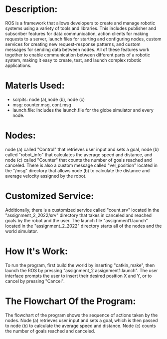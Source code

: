 # Description:
ROS is a framework that allows developers to create and manage robotic systems using a variety of tools and libraries. 
This includes publisher and subscriber features for data communication, action clients for making requests to a server, launch files for starting and configuring nodes, custom services for creating new request-response patterns, and custom messages for sending data between nodes. All of these features work together to enable communication between different parts of a robotic system, making it easy to create, test, and launch complex robotic applications.

# Materls Used:
- scrpits: node (a),node (b), node (c)
- msg: counter.msg, cont.msg
- launch.file: Includes the launch.file for the globe simulator and every node.

# Nodes:
node (a) called "Control" that retrieves user input and sets a goal, node (b) called "robot_info" that calculates the average speed and distance, and node (c) called "Counter" that counts the number of goals reached and canceled. There is also a custom message called "vel_position" located in the "/msg" directory that allows node (b) to calculate the distance and average velocity assigned by the robot.

# Customized Service:
Additionally, there is a customized service called "count.srv" located in the "assignment_2_2022/srv" directory that takes in canceled and reached goals by the robot and the user. The launch file "assignment1.launch" located in the "assignment_2_2022" directory starts all of the nodes and the world simulator.

# How It's Work:
To run the program, first build the world by inserting "catkin_make", then launch the ROS by pressing "assignment_2 assignment1.launch". The user interface prompts the user to insert their desired position X and Y, or to cancel by pressing "Cancel".

# The Flowchart Of the Program:
The flowchart of the program shows the sequence of actions taken by the nodes. Node (a) retrieves user input and sets a goal, which is then passed to node (b) to calculate the average speed and distance. Node (c) counts the number of goals reached and canceled.
